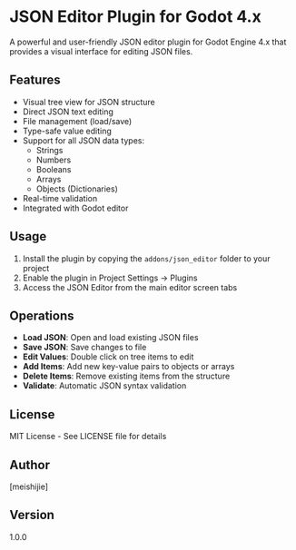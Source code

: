 # JSON Editor Plugin for Godot 4.x

A powerful and user-friendly JSON editor plugin for Godot Engine 4.x that provides a visual interface for editing JSON files.

## Features

- Visual tree view for JSON structure
- Direct JSON text editing
- File management (load/save)
- Type-safe value editing
- Support for all JSON data types:
  - Strings
  - Numbers
  - Booleans
  - Arrays
  - Objects (Dictionaries)
- Real-time validation
- Integrated with Godot editor

## Usage

1. Install the plugin by copying the `addons/json_editor` folder to your project
2. Enable the plugin in Project Settings -> Plugins
3. Access the JSON Editor from the main editor screen tabs

## Operations

- **Load JSON**: Open and load existing JSON files
- **Save JSON**: Save changes to file
- **Edit Values**: Double click on tree items to edit
- **Add Items**: Add new key-value pairs to objects or arrays
- **Delete Items**: Remove existing items from the structure
- **Validate**: Automatic JSON syntax validation

## License

MIT License - See LICENSE file for details

## Author

[meishijie]

## Version

1.0.0
